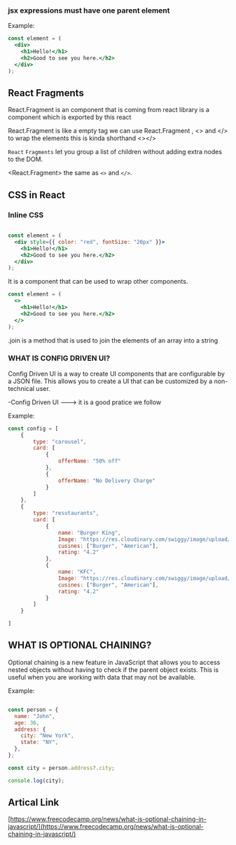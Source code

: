 ### jsx expressions must have one parent element

Example:

```jsx
const element = (
  <div>
    <h1>Hello!</h1>
    <h2>Good to see you here.</h2>
  </div>
);
```

## React Fragments

React.Fragment is an component that
is coming from react library
is a component which is exported by this react

React.Fragment is like a empty tag
we can use React.Fragment , <> and </> to wrap the elements
this is kinda shorthand  <></>
    

`React` `Fragments` let you group a list of children without adding extra nodes to the DOM.

<React.Fragment> the same as `<>` and `</>`.


## CSS in React

### Inline CSS

```jsx

const element = (
  <div style={{ color: "red", fontSize: "20px" }}>
    <h1>Hello!</h1>
    <h2>Good to see you here.</h2>
  </div>
);

```


It is a component that can be used to wrap other components.


```jsx
const element = (
  <>
    <h1>Hello!</h1>
    <h2>Good to see you here.</h2>
  </>
);
```

.join is a method that is used to join the elements of an array into a string



### WHAT IS CONFIG DRIVEN UI?

Config Driven UI is a way to create UI components that are configurable by a JSON file. This allows you to create a UI that can be customized by a non-technical user.

-Config Driven UI ---> it is a good pratice we follow

Example:

```jsx
const config = [
    {
        type: "carousel",
        card: [
            {
                offerName: "50% off"
            },
            {
                offerName: "No Delivery Charge"
            }
        ]
    },
    {
        type: "resutaurants",
        card: [
            {
                name: "Burger King",
                Image: "https://res.cloudinary.com/swiggy/image/upload/fl_lossy,f_auto,q_auto,w_508,h_320,c_fill/0bf19a82b109b40c2f5c56d00f071a33",
                cusines: ["Burger", "American"],
                rating: "4.2"
            },
            {
                name: "KFC",
                Image: "https://res.cloudinary.com/swiggy/image/upload/fl_lossy,f_auto,q_auto,w_508,h_320,c_fill/0bf19a82b109b40c2f5c56d00f071a33",
                cusines: ["Burger", "American"],
                rating: "4.2"
            }
        ]
    }

]

```


## WHAT IS OPTIONAL CHAINING?

Optional chaining is a new feature in JavaScript that allows you to access nested objects without having to check if the parent object exists. This is useful when you are working with data that may not be available.

Example:

```jsx

const person = {
  name: "John",
  age: 36,
  address: {
    city: "New York",
    state: "NY",
  },
};

const city = person.address?.city;

console.log(city);

```

## Artical Link

[https://www.freecodecamp.org/news/what-is-optional-chaining-in-javascript/](https://www.freecodecamp.org/news/what-is-optional-chaining-in-javascript/)